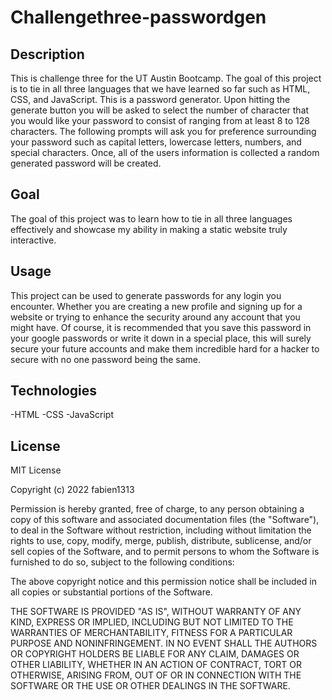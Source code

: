 # Challengethree-passwordgen

## Description

This is challenge three for the UT Austin Bootcamp. The goal of this project is to tie in all three languages that we have learned so far such as HTML, CSS, and JavaScript. This is a password generator. Upon hitting the generate button you will be asked to select the number of character that you would like your password to consist of ranging from at least 8 to 128 characters. The following prompts will ask you for preference surrounding your password such as capital letters, lowercase letters, numbers, and special characters. Once, all of the users information is collected a random generated password will be created.


## Goal

The goal of this project was to learn how to tie in all three languages effectively and showcase my ability in making a static website truly interactive. 

## Usage

This project can be used to generate passwords for any login you encounter. Whether you are creating a new profile and signing up for a website or trying to enhance the security around any account that you might have. Of course, it is recommended that you save this password in your google passwords or write it down in a special place, this will surely secure your future accounts and make them incredible hard for a hacker to secure with no one password being the same.

## Technologies

-HTML
-CSS
-JavaScript


## License

MIT License

Copyright (c) 2022 fabien1313

Permission is hereby granted, free of charge, to any person obtaining a copy
of this software and associated documentation files (the "Software"), to deal
in the Software without restriction, including without limitation the rights
to use, copy, modify, merge, publish, distribute, sublicense, and/or sell
copies of the Software, and to permit persons to whom the Software is
furnished to do so, subject to the following conditions:

The above copyright notice and this permission notice shall be included in all
copies or substantial portions of the Software.

THE SOFTWARE IS PROVIDED "AS IS", WITHOUT WARRANTY OF ANY KIND, EXPRESS OR
IMPLIED, INCLUDING BUT NOT LIMITED TO THE WARRANTIES OF MERCHANTABILITY,
FITNESS FOR A PARTICULAR PURPOSE AND NONINFRINGEMENT. IN NO EVENT SHALL THE
AUTHORS OR COPYRIGHT HOLDERS BE LIABLE FOR ANY CLAIM, DAMAGES OR OTHER
LIABILITY, WHETHER IN AN ACTION OF CONTRACT, TORT OR OTHERWISE, ARISING FROM,
OUT OF OR IN CONNECTION WITH THE SOFTWARE OR THE USE OR OTHER DEALINGS IN THE
SOFTWARE.
